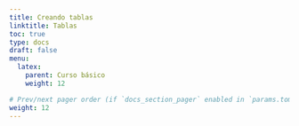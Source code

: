 ```yaml
---
title: Creando tablas
linktitle: Tablas
toc: true
type: docs
draft: false
menu:
  latex:
    parent: Curso básico
    weight: 12

# Prev/next pager order (if `docs_section_pager` enabled in `params.toml`)
weight: 12
---
```


